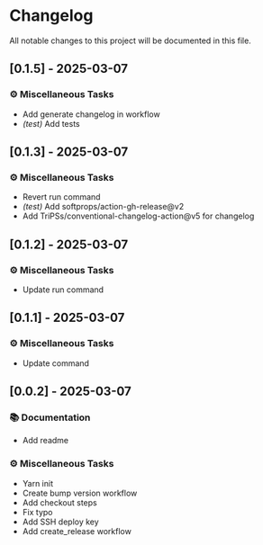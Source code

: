 # Changelog

All notable changes to this project will be documented in this file.

## [0.1.5] - 2025-03-07

### ⚙️ Miscellaneous Tasks

- Add generate changelog in workflow
- *(test)* Add tests

## [0.1.3] - 2025-03-07

### ⚙️ Miscellaneous Tasks

- Revert run command
- *(test)* Add  softprops/action-gh-release@v2
- Add TriPSs/conventional-changelog-action@v5 for changelog

## [0.1.2] - 2025-03-07

### ⚙️ Miscellaneous Tasks

- Update run command

## [0.1.1] - 2025-03-07

### ⚙️ Miscellaneous Tasks

- Update command

## [0.0.2] - 2025-03-07

### 📚 Documentation

- Add readme

### ⚙️ Miscellaneous Tasks

- Yarn init
- Create bump version workflow
- Add checkout steps
- Fix typo
- Add SSH deploy key
- Add create_release workflow

<!-- generated by git-cliff -->
